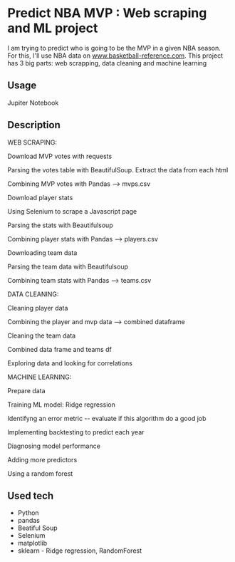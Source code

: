 # Predict NBA MVP : Web scraping and ML project
I am trying to predict who is going to be the MVP in a given NBA season. For this, I'll use NBA data on www.basketball-reference.com. This project has 3 big parts: web scrapping, data cleaning and machine learning

Usage
--------
Jupiter Notebook 

Description
--------
WEB SCRAPING:

Download MVP votes with requests

Parsing the votes table with BeautifulSoup. Extract the data from each html

Combining MVP votes with Pandas --> mvps.csv

Download player stats

Using Selenium to scrape a Javascript page

Parsing the stats with Beautifulsoup

Combining player stats with Pandas --> players.csv

Downloading team data

Parsing the team data with Beautifulsoup

Combining team stats with Pandas --> teams.csv


DATA CLEANING:

Cleaning player data

Combining the player and mvp data --> combined dataframe

Cleaning the team data

Combined data frame and teams df

Exploring data and looking for correlations


MACHINE LEARNING:

Prepare data

Training ML model: Ridge regression

Identifyng an error metric -- evaluate if this algorithm do a good job

Implementing backtesting to predict each year

Diagnosing model performance

Adding more predictors

Using a random forest




Used tech
--------
- Python
- pandas
- Beatiful Soup
- Selenium
- matplotlib
- sklearn - Ridge regression, RandomForest
